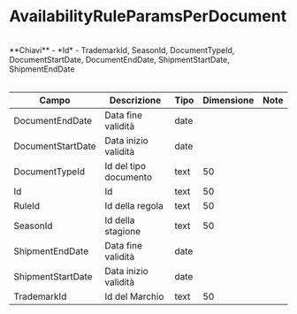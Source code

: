 # AvailabilityRuleParamsPerDocument

<br>
**Chiavi**
- *Id*
- TrademarkId, SeasonId, DocumentTypeId, DocumentStartDate, DocumentEndDate, ShipmentStartDate, ShipmentEndDate
<br><br>

| Campo | Descrizione | Tipo | Dimensione | Note |
| --- | --- | --- | --- | --- |
| DocumentEndDate | Data fine validità | date |  |  |
| DocumentStartDate | Data inizio validità | date |  |  |
| DocumentTypeId | Id del tipo documento | text | 50 |  |
| Id | Id | text | 50 |  |
| RuleId | Id della regola | text | 50 |  |
| SeasonId | Id della stagione | text | 50 |  |
| ShipmentEndDate | Data fine validità | date |  |  |
| ShipmentStartDate | Data inizio validità | date |  |  |
| TrademarkId | Id del Marchio | text | 50 |  |

